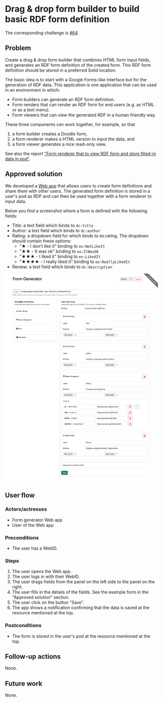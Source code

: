 <!--
Fill in the WebIDs of the people below.
Leave this in comments!
It's possible to have multiple people per role.

Challenge/scenario creator:
  - https://patrickhochstenbach.net/profile/card#me
Solution creator:
  - https://patrickhochstenbach.net/profile/card#me
Report writer:
  - https://pieterheyvaert.com/#me
-->

# Drag & drop form builder to build basic RDF form definition

The corresponding challenge is [#64](https://github.com/SolidLabResearch/Challenges/issues/64).

## Problem

Create a drag & drop form builder that combines HTML form input fields, and
generates an RDF form definition of the created form.
This RDF form definition should be stored in a preferred Solid location.

The basic idea is to start with a Google Forms-like interface but for the generation of RDF data.
This application is one application that can be used in an environment in which:

- Form builders can generate an RDF form definition.
- Form renders that can render an RDF form for end users (e.g. as HTML or as a text menu).
- Form viewers that can view the generated RDF in a human friendly way.

These three components can work together, for example, so that

1. a form builder creates a Doodle form,
2. a form renderer makes a HTML version to input the data, and
3. a form viewer generates a nice read-only view.

See also the report ["Form renderer that to view RDF form and store filled-in data in pod"](./form-renderer-to-view-form-store-data.md).

## Approved solution

We developed a [Web app](https://github.com/smessie/FormGenerator)
that allows users to create form definitions and share them with other users.
The generated form definition is stored in a user's pod as RDF and
can then be used together with a form renderer to input data.

Below you find a screenshot where a form is defined with the following fields:

- Title: a text field which binds to `dc:title`
- Author: a text field which binds to `dc:author`
- Rating: a dropdown field for which binds to ex:rating. The dropdown should contain these options:
  - "★ - I don't like it" binding to `ex:NotLikeIt`
  - "★★ - It was ok" binding to `ex:ItWasOk`
  - "★★★ - I liked it" binding to `ex:LikedIt`
  - "★★★★ - I really liked it" binding to `ex:ReallyLikedIt`
- Review: a text field which binds to `dc:description`

![Screenshot of form-generator with 3 text fields and one dropdown field](./img/from-generator.png)

## User flow

<!--
Describe a concrete user flow with the approved solution.
Complete the following sections:
-->

### Actors/actresses

- Form generator Web app
- User of the Web app

### Preconditions

- The user has a WebID.

### Steps

1. The user opens the Web app.
2. The user logs in with their WebID.
3. The user drags fields from the panel on the left side to the panel on the right.
4. The user fills in the details of the fields. See the example form in the "Approved solution" section.
5. The user click on the button "Save".
6. The app shows a notification confirming that the data is saved at the resource mentioned at the top.

### Postconditions

- The form is stored in the user's pod at the resource mentioned at the top.

## Follow-up actions

None.

## Future work

None.
